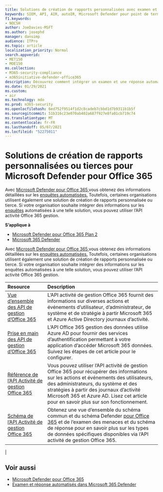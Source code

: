```yaml
---
title: Solutions de création de rapports personnalisées avec examen et réponse automatisés
keywords: SIEM, API, AIR, autoIR, Microsoft Defender pour point de terminaison, examen automatisé, intégration, rapport personnalisé
f1.keywords:
- NOCSH
author: JoeDavies-MSFT
ms.author: josephd
manager: dansimp
audience: ITPro
ms.topic: article
localization_priority: Normal
search.appverid:
- MET150
- MOE150
ms.collection:
- M365-security-compliance
- m365initiative-defender-office365
description: Découvrez comment intégrer un examen et une réponse automatisés à une solution de création de rapports personnalisée ou tierce.
ms.date: 01/29/2021
ms.custom:
- air
ms.technology: mdo
ms.prod: m365-security
ms.openlocfilehash: 6ed752f9514f1d2c8cadeb7cbbd1d7b9311b1b5f
ms.sourcegitcommit: 51b316c23e070ab402a687f927e8fa01cb719c74
ms.translationtype: MT
ms.contentlocale: fr-FR
ms.lasthandoff: 05/07/2021
ms.locfileid: "52275011"
---
```

# <a name="custom-or-third-party-reporting-solutions-for-microsoft-defender-for-office-365"></a>Solutions de création de rapports personnalisées ou tierces pour Microsoft Defender pour Office 365

Avec [Microsoft Defender pour Office 365,](defender-for-office-365.md)vous obtenez des informations détaillées sur les [enquêtes automatisées.](air-view-investigation-results.md) Toutefois, certaines organisations utilisent également une solution de création de rapports personnalisée ou tierce. Si votre organisation souhaite intégrer des informations sur les [enquêtes](office-365-air.md) automatisées à une telle solution, vous pouvez utiliser l’API activité Office 365 gestion.

**S’applique à**
- [Microsoft Defender pour Office 365 Plan 2](defender-for-office-365.md)
- [Microsoft 365 Defender](../defender/microsoft-365-defender.md)

Avec [Microsoft Defender pour Office 365,](defender-for-office-365.md)vous obtenez des informations détaillées sur les [enquêtes automatisées.](air-view-investigation-results.md) Toutefois, certaines organisations utilisent également une solution de création de rapports personnalisée ou tierce. Si votre organisation souhaite intégrer des informations sur les enquêtes automatisées à une telle solution, vous pouvez utiliser l’API activité Office 365 gestion.

|Resource|Description|
|:---|:---|
|[Vue d’ensemble des API de gestion d’Office 365](/office/office-365-management-api/office-365-management-apis-overview)|L’API activité de gestion Office 365 fournit des informations sur diverses actions et événements d’utilisateur, d’administrateur, de système et de stratégie à partir Microsoft 365 et Azure Active Directory journaux d’activité.|
|[Prise en main des API de gestion d’Office 365](/office/office-365-management-api/get-started-with-office-365-management-apis)|L’API Office 365 gestion des données utilise Azure AD pour fournir des services d’authentification permettant à votre application d’accéder Microsoft 365 données. Suivez les étapes de cet article pour le configurer.|
|[Référence de l’API Activité de gestion Office 365](/office/office-365-management-api/office-365-management-activity-api-reference)|Vous pouvez utiliser l’API activité de gestion Office 365 pour récupérer des informations sur les actions et événements des utilisateurs, des administrateurs, du système et des stratégies à partir des journaux d’activité Microsoft 365 et Azure AD. Lisez cet article pour en savoir plus sur son fonctionnement.|
|[Schéma de l’API Activité de gestion Office 365](/office/office-365-management-api/office-365-management-activity-api-schema)|Obtenez une vue [](/office/office-365-management-api/office-365-management-activity-api-schema#common-schema) d’ensemble du schéma commun et du schéma Defender [pour Office 365](/office/office-365-management-api/office-365-management-activity-api-schema#office-365-advanced-threat-protection-and-threat-investigation-and-response-schema) et de l’examen des menaces et du schéma de réponse pour en savoir plus sur les types de données spécifiques disponibles via l’API activité de gestion Office 365.|
|

## <a name="see-also"></a>Voir aussi

- [Microsoft Defender pour Office 365](defender-for-office-365.md)
- [Examen et réponse automatisés dans Microsoft 365 Defender](/microsoft-365/security/defender/m365d-autoir)
